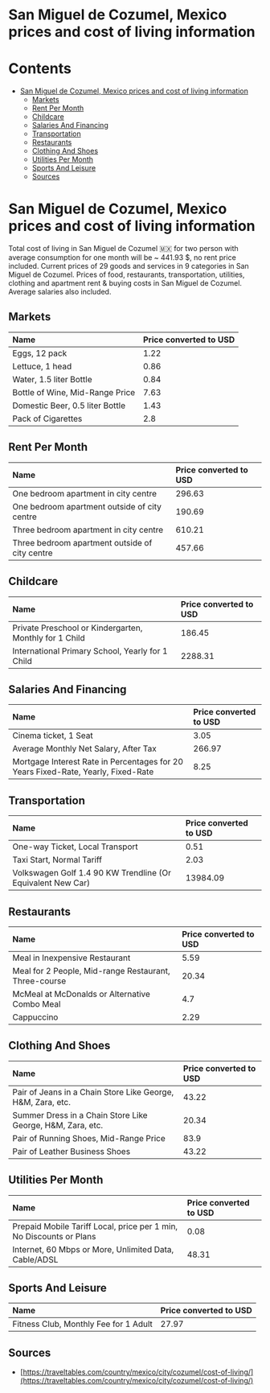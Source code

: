 
San Miguel de Cozumel, Mexico prices and cost of living information
===================================================================

Contents
========

* [San Miguel de Cozumel, Mexico prices and cost of living information](#san-miguel-de-cozumel-mexico-prices-and-cost-of-living-information)
	* [Markets](#markets)
	* [Rent Per Month](#rent-per-month)
	* [Childcare](#childcare)
	* [Salaries And Financing](#salaries-and-financing)
	* [Transportation](#transportation)
	* [Restaurants](#restaurants)
	* [Clothing And Shoes](#clothing-and-shoes)
	* [Utilities Per Month](#utilities-per-month)
	* [Sports And Leisure](#sports-and-leisure)
	* [Sources](#sources)

# San Miguel de Cozumel, Mexico prices and cost of living information


Total cost of living in San Miguel de Cozumel 🇲🇽 for two person with average consumption for one month will be ~ 441.93 
$, no rent price included. Current prices of 29 goods and services in 9 categories  in San Miguel de Cozumel. Prices of 
food, restaurants, transportation, utilities, clothing and apartment rent & buying costs in San Miguel de Cozumel. 
Average salaries also included.
## Markets

|Name|Price converted to USD|
| :--- | :--- |
|Eggs, 12 pack|1.22|
|Lettuce, 1 head|0.86|
|Water, 1.5 liter Bottle|0.84|
|Bottle of Wine, Mid-Range Price|7.63|
|Domestic Beer, 0.5 liter Bottle|1.43|
|Pack of Cigarettes|2.8|
  

## Rent Per Month

|Name|Price converted to USD|
| :--- | :--- |
|One bedroom apartment in city centre|296.63|
|One bedroom apartment outside of city centre|190.69|
|Three bedroom apartment in city centre|610.21|
|Three bedroom apartment outside of city centre|457.66|
  

## Childcare

|Name|Price converted to USD|
| :--- | :--- |
|Private Preschool or Kindergarten, Monthly for 1 Child|186.45|
|International Primary School, Yearly for 1 Child|2288.31|
  

## Salaries And Financing

|Name|Price converted to USD|
| :--- | :--- |
|Cinema ticket, 1 Seat|3.05|
|Average Monthly Net Salary, After Tax|266.97|
|Mortgage Interest Rate in Percentages for 20 Years Fixed-Rate, Yearly, Fixed-Rate|8.25|
  

## Transportation

|Name|Price converted to USD|
| :--- | :--- |
|One-way Ticket, Local Transport|0.51|
|Taxi Start, Normal Tariff|2.03|
|Volkswagen Golf 1.4 90 KW Trendline (Or Equivalent New Car)|13984.09|
  

## Restaurants

|Name|Price converted to USD|
| :--- | :--- |
|Meal in Inexpensive Restaurant|5.59|
|Meal for 2 People, Mid-range Restaurant, Three-course|20.34|
|McMeal at McDonalds or Alternative Combo Meal|4.7|
|Cappuccino|2.29|
  

## Clothing And Shoes

|Name|Price converted to USD|
| :--- | :--- |
|Pair of Jeans in a Chain Store Like George, H&M, Zara, etc.|43.22|
|Summer Dress in a Chain Store Like George, H&M, Zara, etc.|20.34|
|Pair of Running Shoes, Mid-Range Price|83.9|
|Pair of Leather Business Shoes|43.22|
  

## Utilities Per Month

|Name|Price converted to USD|
| :--- | :--- |
|Prepaid Mobile Tariff Local, price per 1 min, No Discounts or Plans|0.08|
|Internet, 60 Mbps or More, Unlimited Data, Cable/ADSL|48.31|
  

## Sports And Leisure

|Name|Price converted to USD|
| :--- | :--- |
|Fitness Club, Monthly Fee for 1 Adult|27.97|
  

## Sources

- [https://traveltables.com/country/mexico/city/cozumel/cost-of-living/](https://traveltables.com/country/mexico/city/cozumel/cost-of-living/)
